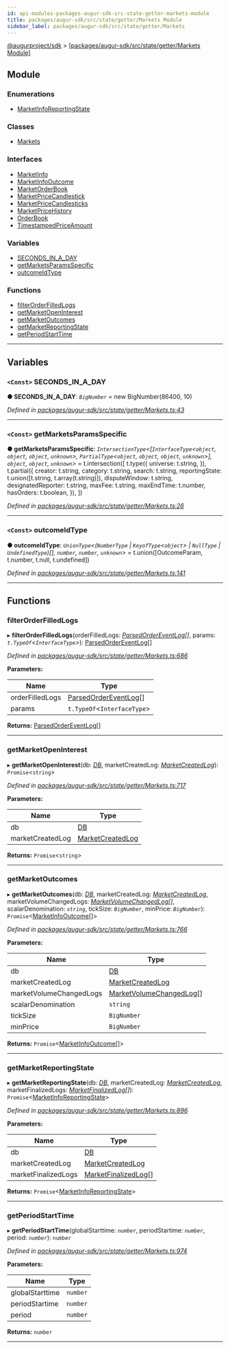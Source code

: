 ```yaml
---
id: api-modules-packages-augur-sdk-src-state-getter-markets-module
title: packages/augur-sdk/src/state/getter/Markets Module
sidebar_label: packages/augur-sdk/src/state/getter/Markets
---
```


[@augurproject/sdk](api-readme.md) > [[packages/augur-sdk/src/state/getter/Markets Module]](api-modules-packages-augur-sdk-src-state-getter-markets-module.md)

## Module

### Enumerations

* [MarketInfoReportingState](api-enums-packages-augur-sdk-src-state-getter-markets-marketinforeportingstate.md)

### Classes

* [Markets](api-classes-packages-augur-sdk-src-state-getter-markets-markets.md)

### Interfaces

* [MarketInfo](api-interfaces-packages-augur-sdk-src-state-getter-markets-marketinfo.md)
* [MarketInfoOutcome](api-interfaces-packages-augur-sdk-src-state-getter-markets-marketinfooutcome.md)
* [MarketOrderBook](api-interfaces-packages-augur-sdk-src-state-getter-markets-marketorderbook.md)
* [MarketPriceCandlestick](api-interfaces-packages-augur-sdk-src-state-getter-markets-marketpricecandlestick.md)
* [MarketPriceCandlesticks](api-interfaces-packages-augur-sdk-src-state-getter-markets-marketpricecandlesticks.md)
* [MarketPriceHistory](api-interfaces-packages-augur-sdk-src-state-getter-markets-marketpricehistory.md)
* [OrderBook](api-interfaces-packages-augur-sdk-src-state-getter-markets-orderbook.md)
* [TimestampedPriceAmount](api-interfaces-packages-augur-sdk-src-state-getter-markets-timestampedpriceamount.md)

### Variables

* [SECONDS_IN_A_DAY](api-modules-packages-augur-sdk-src-state-getter-markets-module.md#seconds_in_a_day)
* [getMarketsParamsSpecific](api-modules-packages-augur-sdk-src-state-getter-markets-module.md#getmarketsparamsspecific)
* [outcomeIdType](api-modules-packages-augur-sdk-src-state-getter-markets-module.md#outcomeidtype)

### Functions

* [filterOrderFilledLogs](api-modules-packages-augur-sdk-src-state-getter-markets-module.md#filterorderfilledlogs)
* [getMarketOpenInterest](api-modules-packages-augur-sdk-src-state-getter-markets-module.md#getmarketopeninterest)
* [getMarketOutcomes](api-modules-packages-augur-sdk-src-state-getter-markets-module.md#getmarketoutcomes)
* [getMarketReportingState](api-modules-packages-augur-sdk-src-state-getter-markets-module.md#getmarketreportingstate)
* [getPeriodStartTime](api-modules-packages-augur-sdk-src-state-getter-markets-module.md#getperiodstarttime)

---

## Variables

<a id="seconds_in_a_day"></a>

### `<Const>` SECONDS_IN_A_DAY

**● SECONDS_IN_A_DAY**: *`BigNumber`* =  new BigNumber(86400, 10)

*Defined in [packages/augur-sdk/src/state/getter/Markets.ts:43](https://github.com/AugurProject/augur/blob/27cf7214d2/packages/augur-sdk/src/state/getter/Markets.ts#L43)*

___
<a id="getmarketsparamsspecific"></a>

### `<Const>` getMarketsParamsSpecific

**● getMarketsParamsSpecific**: *`IntersectionType`<[`InterfaceType`<`object`, `object`, `object`, `unknown`>, `PartialType`<`object`, `object`, `object`, `unknown`>], `object`, `object`, `unknown`>* =  t.intersection([
  t.type({
    universe: t.string,
  }),
  t.partial({
    creator: t.string,
    category: t.string,
    search: t.string,
    reportingState: t.union([t.string, t.array(t.string)]),
    disputeWindow: t.string,
    designatedReporter: t.string,
    maxFee: t.string,
    maxEndTime: t.number,
    hasOrders: t.boolean,
  }),
])

*Defined in [packages/augur-sdk/src/state/getter/Markets.ts:26](https://github.com/AugurProject/augur/blob/27cf7214d2/packages/augur-sdk/src/state/getter/Markets.ts#L26)*

___
<a id="outcomeidtype"></a>

### `<Const>` outcomeIdType

**● outcomeIdType**: *`UnionType`<(`NumberType` \| `KeyofType`<`object`> \| `NullType` \| `UndefinedType`)[], `number`, `number`, `unknown`>* =  t.union([OutcomeParam, t.number, t.null, t.undefined])

*Defined in [packages/augur-sdk/src/state/getter/Markets.ts:141](https://github.com/AugurProject/augur/blob/27cf7214d2/packages/augur-sdk/src/state/getter/Markets.ts#L141)*

___

## Functions

<a id="filterorderfilledlogs"></a>

###  filterOrderFilledLogs

▸ **filterOrderFilledLogs**(orderFilledLogs: *[ParsedOrderEventLog](api-interfaces-packages-augur-sdk-src-state-logs-types-parsedordereventlog.md)[]*, params: *`t.TypeOf`<`InterfaceType`>*): [ParsedOrderEventLog](api-interfaces-packages-augur-sdk-src-state-logs-types-parsedordereventlog.md)[]

*Defined in [packages/augur-sdk/src/state/getter/Markets.ts:686](https://github.com/AugurProject/augur/blob/27cf7214d2/packages/augur-sdk/src/state/getter/Markets.ts#L686)*

**Parameters:**

| Name | Type |
| ------ | ------ |
| orderFilledLogs | [ParsedOrderEventLog](api-interfaces-packages-augur-sdk-src-state-logs-types-parsedordereventlog.md)[] |
| params | `t.TypeOf`<`InterfaceType`> |

**Returns:** [ParsedOrderEventLog](api-interfaces-packages-augur-sdk-src-state-logs-types-parsedordereventlog.md)[]

___
<a id="getmarketopeninterest"></a>

###  getMarketOpenInterest

▸ **getMarketOpenInterest**(db: *[DB](api-classes-packages-augur-sdk-src-state-db-db-db.md)*, marketCreatedLog: *[MarketCreatedLog](api-interfaces-packages-augur-sdk-src-state-logs-types-marketcreatedlog.md)*): `Promise`<`string`>

*Defined in [packages/augur-sdk/src/state/getter/Markets.ts:717](https://github.com/AugurProject/augur/blob/27cf7214d2/packages/augur-sdk/src/state/getter/Markets.ts#L717)*

**Parameters:**

| Name | Type |
| ------ | ------ |
| db | [DB](api-classes-packages-augur-sdk-src-state-db-db-db.md) |
| marketCreatedLog | [MarketCreatedLog](api-interfaces-packages-augur-sdk-src-state-logs-types-marketcreatedlog.md) |

**Returns:** `Promise`<`string`>

___
<a id="getmarketoutcomes"></a>

###  getMarketOutcomes

▸ **getMarketOutcomes**(db: *[DB](api-classes-packages-augur-sdk-src-state-db-db-db.md)*, marketCreatedLog: *[MarketCreatedLog](api-interfaces-packages-augur-sdk-src-state-logs-types-marketcreatedlog.md)*, marketVolumeChangedLogs: *[MarketVolumeChangedLog](api-interfaces-packages-augur-sdk-src-state-logs-types-marketvolumechangedlog.md)[]*, scalarDenomination: *`string`*, tickSize: *`BigNumber`*, minPrice: *`BigNumber`*): `Promise`<[MarketInfoOutcome](api-interfaces-packages-augur-sdk-src-state-getter-markets-marketinfooutcome.md)[]>

*Defined in [packages/augur-sdk/src/state/getter/Markets.ts:766](https://github.com/AugurProject/augur/blob/27cf7214d2/packages/augur-sdk/src/state/getter/Markets.ts#L766)*

**Parameters:**

| Name | Type |
| ------ | ------ |
| db | [DB](api-classes-packages-augur-sdk-src-state-db-db-db.md) |
| marketCreatedLog | [MarketCreatedLog](api-interfaces-packages-augur-sdk-src-state-logs-types-marketcreatedlog.md) |
| marketVolumeChangedLogs | [MarketVolumeChangedLog](api-interfaces-packages-augur-sdk-src-state-logs-types-marketvolumechangedlog.md)[] |
| scalarDenomination | `string` |
| tickSize | `BigNumber` |
| minPrice | `BigNumber` |

**Returns:** `Promise`<[MarketInfoOutcome](api-interfaces-packages-augur-sdk-src-state-getter-markets-marketinfooutcome.md)[]>

___
<a id="getmarketreportingstate"></a>

###  getMarketReportingState

▸ **getMarketReportingState**(db: *[DB](api-classes-packages-augur-sdk-src-state-db-db-db.md)*, marketCreatedLog: *[MarketCreatedLog](api-interfaces-packages-augur-sdk-src-state-logs-types-marketcreatedlog.md)*, marketFinalizedLogs: *[MarketFinalizedLog](api-interfaces-packages-augur-sdk-src-state-logs-types-marketfinalizedlog.md)[]*): `Promise`<[MarketInfoReportingState](api-enums-packages-augur-sdk-src-state-getter-markets-marketinforeportingstate.md)>

*Defined in [packages/augur-sdk/src/state/getter/Markets.ts:896](https://github.com/AugurProject/augur/blob/27cf7214d2/packages/augur-sdk/src/state/getter/Markets.ts#L896)*

**Parameters:**

| Name | Type |
| ------ | ------ |
| db | [DB](api-classes-packages-augur-sdk-src-state-db-db-db.md) |
| marketCreatedLog | [MarketCreatedLog](api-interfaces-packages-augur-sdk-src-state-logs-types-marketcreatedlog.md) |
| marketFinalizedLogs | [MarketFinalizedLog](api-interfaces-packages-augur-sdk-src-state-logs-types-marketfinalizedlog.md)[] |

**Returns:** `Promise`<[MarketInfoReportingState](api-enums-packages-augur-sdk-src-state-getter-markets-marketinforeportingstate.md)>

___
<a id="getperiodstarttime"></a>

###  getPeriodStartTime

▸ **getPeriodStartTime**(globalStarttime: *`number`*, periodStartime: *`number`*, period: *`number`*): `number`

*Defined in [packages/augur-sdk/src/state/getter/Markets.ts:974](https://github.com/AugurProject/augur/blob/27cf7214d2/packages/augur-sdk/src/state/getter/Markets.ts#L974)*

**Parameters:**

| Name | Type |
| ------ | ------ |
| globalStarttime | `number` |
| periodStartime | `number` |
| period | `number` |

**Returns:** `number`

___

